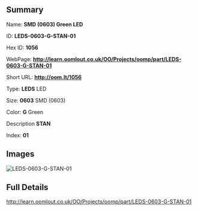

## Summary
 
Name: __SMD (0603) Green LED__

ID: __LEDS-0603-G-STAN-01__

Hex ID: __1056__

WebPage: __http://learn.oomlout.co.uk/OO/Projects/oomp/part/LEDS-0603-G-STAN-01__

Short URL: __http://oom.lt/1056__


Type: __LEDS__ LED 

Size: __0603__ SMD (0603) 

Color: __G__ Green 

Description __STAN__  

Index: __01__


## Images
![LEDS-0603-G-STAN-01](http://oomlout.com/oomp-gen/parts/LEDS-0603-G-STAN-01/LEDS-0603-G-STAN-01_420.jpg)



## Full Details

 http://learn.oomlout.co.uk/OO/Projects/oomp/part/LEDS-0603-G-STAN-01














